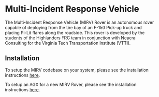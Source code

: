 # Multi-Incident Response Vehicle

The Multi-Incident Response Vehicle (MIRV) Rover is an autonomous rover capable of deploying from the tire bay of an F-150 Pick-up truck and placing Pi-Lit flares along the roadside. This rover is developed by the students of the Highlanders FRC team in conjunction with Neaera Consulting for the Virginia Tech Transportation Institute (VTTI).


## Installation
To setup the MIRV codebase on your system, please see the installation instructions [here](installation.md).

To setup an AGX for a new MIRV Rover, please see the installation instructions [here](agx_setup.md).
